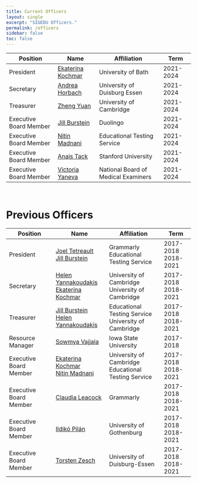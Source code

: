 ```yaml
---
title: Current Officers
layout: single
excerpt: "SIGEDU Officers."
permalink: /officers
sidebar: false
toc: false
---
```


| Position | Name | Affiliation | Term |
| -------- | ---- | ----------- | ---- | 
| President | [Ekaterina Kochmar](https://researchportal.bath.ac.uk/en/persons/ekaterina-kochmar) | University of Bath | 2021-2024 |
| Secretary | [Andrea Horbach](https://www.ltl.uni-due.de/team/andrea-horbach) | University of Duisburg Essen | 2021-2024 |
| Treasurer | [Zheng Yuan](https://www.cl.cam.ac.uk/~zy249/) | University of Cambridge | 2021-2024 |
| Executive Board Member | [Jill Burstein](https://sites.google.com/site/jbursteinets/) | Duolingo | 2021-2024 |
| Executive Board Member | [Nitin Madnani](https://desilinguist.org) | Educational Testing Service | 2021-2024 |
| Executive Board Member | [Anais Tack](https://anaistack.github.io) | Stanford University | 2021-2024 |
| Executive Board Member | [Victoria Yaneva](http://www.victoriayaneva.info) | National Board of Medical Examiners | 2021-2024 |


<br/>

<h1>Previous Officers</h1>

| Position | Name | Affiliation | Term |
| -------- | ---- | ----------- | ---- | 
| President | [Joel Tetreault](https://www.cs.rochester.edu/~tetreaul/academic.html)<br/>[Jill Burstein](https://sites.google.com/site/jbursteinets/) | Grammarly<br/>Educational Testing Service | 2017-2018<br/>2018-2021 |
| Secretary | [Helen Yannakoudakis](https://www.cl.cam.ac.uk/~hy260/)<br/>[Ekaterina Kochmar](https://researchportal.bath.ac.uk/en/persons/ekaterina-kochmar) | University of Cambridge<br/>University of Cambridge | 2017-2018<br/>2018-2021 |
| Treasurer | [Jill Burstein](https://sites.google.com/site/jbursteinets/)<br/>[Helen Yannakoudakis](https://www.cl.cam.ac.uk/~hy260/)  | Educational Testing Service<br/>University of Cambridge | 2017-2018<br/>2018-2021 |
| Resource Manager | [Sowmya Vajjala](https://sowmya.public.iastate.edu/) | Iowa State University | 2017-2018 |
| Executive Board Member | [Ekaterina Kochmar](https://www.cl.cam.ac.uk/~ek358/)<br/>[Nitin Madnani](https://desilinguist.org) | University of Cambridge<br/>Educational Testing Service | 2017-2018<br/>2018-2021 |
| Executive Board Member | [Claudia Leacock](https://www.linkedin.com/in/claudialeacockphd/) | Grammarly | 2017-2018<br/>2018-2021 |
| Executive Board Member | [Ildikó Pilán](https://spraakbanken.gu.se/eng/personal/ildiko) | University of Gothenburg | 2017-2018<br/>2018-2021 |
| Executive Board Member | [Torsten Zesch](https://www.ltl.uni-due.de/team/torsten-zesch/) | University of Duisburg-Essen | 2017-2018<br/>2018-2021 |
